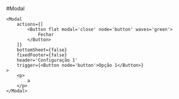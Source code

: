 #Modal

    <Modal
        actions={[
            <Button flat modal='close' node='button' waves='green'>
                Fechar
            </Button>
        ]}
        bottomSheet={false}
        fixedFooter={false}
        header='Configuração 1'
        trigger={<Button node='button'>Opção 1</Button>}
    >
        <p>
            a
        </p>
    </Modal>